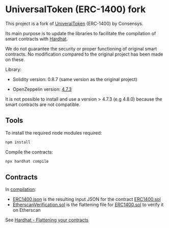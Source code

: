 # UniversalToken (ERC-1400) fork

This project is a fork of [UniveralToken](https://github.com/Consensys/UniversalToken) (ERC-1400) by Consensys.

Its main purpose is to update the libraries to facilitate the compilation of smart contracts with [Hardhat](https://hardhat.org).

We do not guarantee the security or proper functioning of original smart contracts. No modification compared to the original project has been made on these.

Library:

- Solidity version: 0.8.7 (same version as the original project)

- OpenZeppelin version: [4.7.3](https://github.com/OpenZeppelin/openzeppelin-contracts/releases/tag/v4.7.3)

It is not possible to install and use a version > 4.7.3 (e.g 4.8.0) because the smart contracts are not compatible.

## Tools

To install the required node modules required:

```bash
npm install
```

Compile the contracts:

```bash
npx hardhat compile
```

## Contracts

In [compilation](./compilation):

- [ERC1400.json](compilation/ERC1400.json) is the resulting input JSON for the contract [ERC1400.sol](contracts/ERC1400.sol)
- [EtherscanVerification.sol](EtherscanVerification.sol) is the flattening file for [ERC1400.sol](contracts/ERC1400.sol) to verify it on Etherscan

See [Hardhat - Flattening your contracts](https://hardhat.org/hardhat-runner/docs/advanced/flattening)
